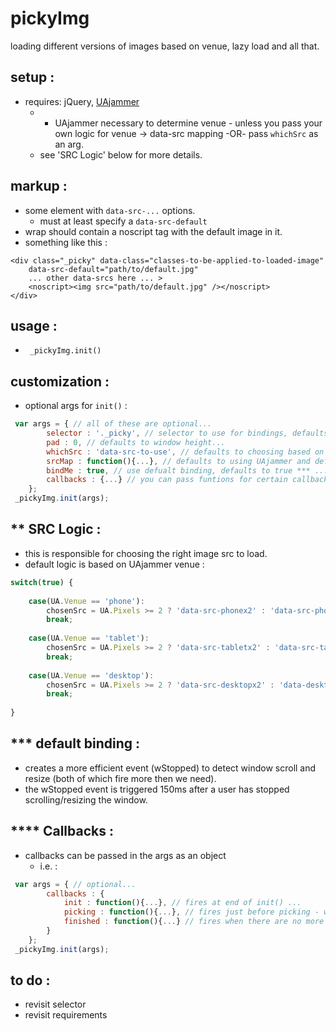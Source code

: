 pickyImg
========
loading different versions of images based on venue, lazy load and all that.


setup :
-----------
- requires: jQuery, [UAjammer](https://github.com/beechertrouble/UAjammer)
	- * UAjammer necessary to determine venue - unless you pass your own logic for venue -> data-src mapping -OR- pass <code>whichSrc</code> as an arg.
	- see 'SRC Logic' below for more details.


markup :
-----------
- some element with <code>data-src-...</code> options.
	- must at least specify a <code>data-src-default</code>  
- wrap should contain a noscript tag with the default image in it.
- something like this :
```
<div class="_picky" data-class="classes-to-be-applied-to-loaded-image" 
	data-src-default="path/to/default.jpg" 
	... other data-srcs here ... >
	<noscript><img src="path/to/default.jpg" /></noscript>
</div>
```

usage :
-----------
- <code> _pickyImg.init()</code>

customization :
-----------
 - optional args for `init()` :
```javascript
 var args = { // all of these are optional...
 		selector : '._picky', // selector to use for bindings, defaults to '._picky' ...
 		pad : 0, // defaults to window height...
 		whichSrc : 'data-src-to-use', // defaults to choosing based on UAjammer venue ** -OR- 'data-src-default' when no UAjammer is present...
 		srcMap : function(){...}, // defaults to using UAjammer and default logic ** ...
 		bindMe : true, // use defualt binding, defaults to true *** ...
 		callbacks : {...} // you can pass funtions for certain callbacks **** ...
 	};
 _pickyImg.init(args);
```

** SRC Logic :
-----------
- this is responsible for choosing the right image src to load.
- default logic is based on UAjammer venue :
```javascript
switch(true) {
	
	case(UA.Venue == 'phone'):
		chosenSrc = UA.Pixels >= 2 ? 'data-src-phonex2' : 'data-src-phone';
		break;
	
	case(UA.Venue == 'tablet'):
		chosenSrc = UA.Pixels >= 2 ? 'data-src-tabletx2' : 'data-src-tablet';
		break;
		
	case(UA.Venue == 'desktop'):
		chosenSrc = UA.Pixels >= 2 ? 'data-src-desktopx2' : 'data-desktop';
		break;
						
}
```

*** default binding :
-----------
- creates a more efficient event (wStopped) to detect window scroll and resize (both of which fire more then we need).
- the wStopped event is triggered 150ms after a user has stopped scrolling/resizing the window.




**** Callbacks :
-----------
- callbacks can be passed in the args as an object
	- i.e. :
```javascript
 var args = { // optional...
 		callbacks : {
 			init : function(){...}, // fires at end of init() ...
			picking : function(){...}, // fires just before picking - which defaults to the custom event of wStopped *** ...
			finished : function(){...} // fires when there are no more un-picked images ...
 		}
 	};
 _pickyImg.init(args);
```


to do :
-----------
- revisit selector
- revisit requirements